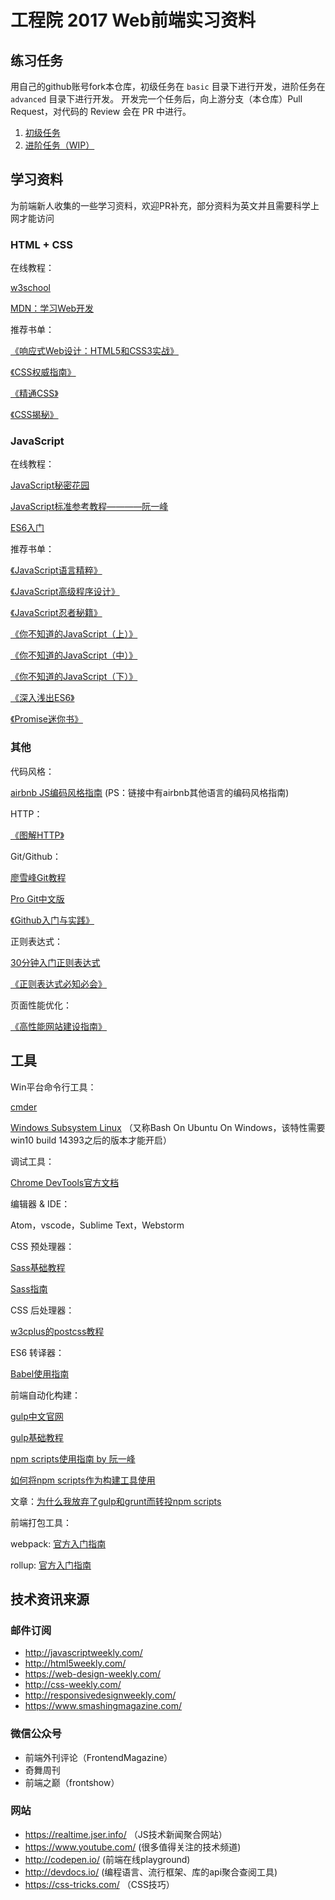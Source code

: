 # 工程院 2017 Web前端实习资料

## 练习任务

用自己的github账号fork本仓库，初级任务在 `basic` 目录下进行开发，进阶任务在 `advanced` 目录下进行开发。
开发完一个任务后，向上游分支（本仓库）Pull Request，对代码的 Review 会在 PR 中进行。

1. [初级任务](./basic/readme.md)
2. [进阶任务（WIP）](./advanced/readme.md)

## 学习资料

为前端新人收集的一些学习资料，欢迎PR补充，部分资料为英文并且需要科学上网才能访问

### HTML + CSS

在线教程：

[w3school](http://www.w3school.com.cn/)

[MDN：学习Web开发](https://developer.mozilla.org/zh-CN/docs/learn)

推荐书单：

[《响应式Web设计：HTML5和CSS3实战》](http://www.ituring.com.cn/book/1817)

[《CSS权威指南》](https://book.douban.com/subject/2308234/)

[《精通CSS》](https://book.douban.com/subject/4736167/)

[《CSS揭秘》](http://www.ituring.com.cn/book/1695)

### JavaScript

在线教程：

[JavaScript秘密花园](https://bonsaiden.github.io/JavaScript-Garden/zh/)

[JavaScript标准参考教程————阮一峰](http://javascript.ruanyifeng.com/)

[ES6入门](http://es6.ruanyifeng.com/)

推荐书单：

[《JavaScript语言精粹》](https://book.douban.com/subject/3590768/)

[《JavaScript高级程序设计》](http://www.ituring.com.cn/book/946)

[《JavaScript忍者秘籍》](http://www.epubit.com.cn/book/details/4011)

[《你不知道的JavaScript（上）》](http://www.ituring.com.cn/book/1488)

[《你不知道的JavaScript（中）》](http://www.ituring.com.cn/book/1563)

[《你不知道的JavaScript（下）》](http://www.ituring.com.cn/book/1666)

[《深入浅出ES6》](http://www.infoq.com/cn/minibooks/ES6-in-Depth?)

[《Promise迷你书》](http://liubin.org/promises-book/)

### 其他

代码风格：

[airbnb JS编码风格指南](https://github.com/airbnb/javascript)
(PS：链接中有airbnb其他语言的编码风格指南)

HTTP：

[《图解HTTP》](https://book.douban.com/subject/25863515/)

Git/Github：

[廖雪峰Git教程](http://www.liaoxuefeng.com/wiki/0013739516305929606dd18361248578c67b8067c8c017b000)

[Pro Git中文版](https://git-scm.com/book/zh/v2)

[《Github入门与实践》](http://www.ituring.com.cn/book/1581)

正则表达式：

[30分钟入门正则表达式](http://deerchao.net/tutorials/regex/regex.htm)

[《正则表达式必知必会》](http://www.ituring.com.cn/book/1585)

页面性能优化：

[《高性能网站建设指南》](https://book.douban.com/subject/26411563/)

## 工具

Win平台命令行工具：

[cmder](http://cmder.net/)

[Windows Subsystem Linux](https://msdn.microsoft.com/commandline/wsl/about) （又称Bash On Ubuntu On Windows，该特性需要win10 build 14393之后的版本才能开启）

调试工具：

[Chrome DevTools官方文档](https://developers.google.com/web/tools/chrome-devtools/)

编辑器 & IDE：

Atom，vscode，Sublime Text，Webstorm

CSS 预处理器：

[Sass基础教程](https://www.w3cplus.com/sassguide/)

[Sass指南](https://sass-guidelin.es/zh/#sass)

CSS 后处理器：

[w3cplus的postcss教程](https://www.w3cplus.com/blog/tags/516.html)

ES6 转译器：

[Babel使用指南](http://guoyongfeng.github.io/idoc/html/React%E8%AF%BE%E7%A8%8B%E4%B8%93%E9%A2%98/Babel%E4%BD%BF%E7%94%A8%E6%8C%87%E5%8D%97.html)

前端自动化构建：

[gulp中文官网](http://www.gulpjs.com.cn/)

[gulp基础教程](https://github.com/nimojs/gulp-book)

[npm scripts使用指南 by 阮一峰](http://www.ruanyifeng.com/blog/2016/10/npm_scripts.html)

[如何将npm scripts作为构建工具使用](http://bubkoo.com/2016/03/18/how-to-use-npm-as-a-build-tool/)

文章：[为什么我放弃了gulp和grunt而转投npm scripts](https://medium.freecodecamp.com/why-i-left-gulp-and-grunt-for-npm-scripts-3d6853dd22b8#.274aycdax)

前端打包工具：

webpack: [官方入门指南](https://webpack.js.org/guides/)

rollup: [官方入门指南](http://rollupjs.org/guide/)

## 技术资讯来源

### 邮件订阅

- http://javascriptweekly.com/
- http://html5weekly.com/
- https://web-design-weekly.com/
- http://css-weekly.com/
- http://responsivedesignweekly.com/
- https://www.smashingmagazine.com/

### 微信公众号

- 前端外刊评论（FrontendMagazine）
- 奇舞周刊
- 前端之巅（frontshow）

### 网站

- https://realtime.jser.info/ （JS技术新闻聚合网站）
- https://www.youtube.com/ (很多值得关注的技术频道)
- http://codepen.io/ (前端在线playground)
- http://devdocs.io/ (编程语言、流行框架、库的api聚合查阅工具)
- https://css-tricks.com/ （CSS技巧）
